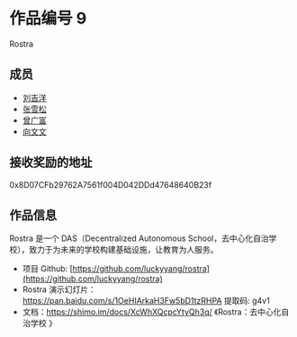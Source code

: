 # 作品编号 9

Rostra

## 成员

- [刘吉洋](https://github.com/luckyyang)
- [张雪松](https://github.com/zhang6321615)
- [曾广富](https://github.com/zeng3234)
- [向文文](https://github.com/icepy)

## 接收奖励的地址

0x8D07CFb29762A7561f004D042DDd47648640B23f

## 作品信息

Rostra 是一个 DAS（Decentralized Autonomous School，去中心化自治学校），致力于为未来的学校构建基础设施，让教育为人服务。

- 项目 Github: [https://github.com/luckyyang/rostra](https://github.com/luckyyang/rostra)
- Rostra 演示幻灯片：https://pan.baidu.com/s/1OeHIArkaH3Fw5bD1tzRHPA 提取码: g4v1
- 文档：https://shimo.im/docs/XcWhXQcpcYtyQh3q/ 《Rostra：去中心化自治学校 》
